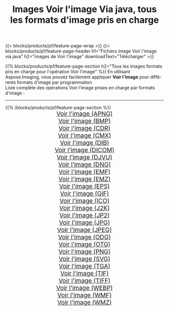 ﻿---
title: Images Voir l'image Via java, tous les formats d'image pris en charge 
weight: 3920
url: /fr/java/viewer 
lang: fr
langdirlevel: 2
locales: zh-hans,ja,it,ru,de,es,fr,nl,id,lt,pl,pt,vi,tr,ko,zh-hant,ar,hi,th,sv,cs,uk,he
description: En utilisant Aspose.Imaging, vous pouvez facilement Voir l'image images Via java
---

{{< blocks/products/pf/feature-page-wrap >}}
{{< blocks/products/pf/feature-page-header h1="Fichiers image Voir l'image via java" h2="images de Voir l'image" downloadText="Télécharger" >}}


{{% blocks/products/pf/feature-page-section  h2="Tous les images formats pris en charge pour l'opération Voir l'image" %}}
En utilisant Aspose.Imaging, vous pouvez facilement appliquer **Voir l'image** pour différents formats d'image par programmation
<br/>
Liste complète des opérations Voir l'image prises en charge par formats d'image :
<hr/>
{{% /blocks/products/pf/feature-page-section %}}
<div class="container-fluid productfamilypage bg-gray">
    <div class="convertypes bg-gray agp-content section">
        <div class="container">
		<div class="row other-converters" style="gap: 10px;font-size: 19px;text-align:center;">
		    <div class='col-md-2 other-converter remove-lp remove-rp'><a href="/imaging/fr/java/viewer/apng" style="padding:15px;">Voir l'image (APNG)</a></div><div class='col-md-2 other-converter remove-lp remove-rp'><a href="/imaging/fr/java/viewer/bmp" style="padding:15px;">Voir l'image (BMP)</a></div><div class='col-md-2 other-converter remove-lp remove-rp'><a href="/imaging/fr/java/viewer/cdr" style="padding:15px;">Voir l'image (CDR)</a></div><div class='col-md-2 other-converter remove-lp remove-rp'><a href="/imaging/fr/java/viewer/cmx" style="padding:15px;">Voir l'image (CMX)</a></div><div class='col-md-2 other-converter remove-lp remove-rp'><a href="/imaging/fr/java/viewer/dib" style="padding:15px;">Voir l'image (DIB)</a></div><div class='col-md-2 other-converter remove-lp remove-rp'><a href="/imaging/fr/java/viewer/dicom" style="padding:15px;">Voir l'image (DICOM)</a></div><div class='col-md-2 other-converter remove-lp remove-rp'><a href="/imaging/fr/java/viewer/djvu" style="padding:15px;">Voir l'image (DJVU)</a></div><div class='col-md-2 other-converter remove-lp remove-rp'><a href="/imaging/fr/java/viewer/dng" style="padding:15px;">Voir l'image (DNG)</a></div><div class='col-md-2 other-converter remove-lp remove-rp'><a href="/imaging/fr/java/viewer/emf" style="padding:15px;">Voir l'image (EMF)</a></div><div class='col-md-2 other-converter remove-lp remove-rp'><a href="/imaging/fr/java/viewer/emz" style="padding:15px;">Voir l'image (EMZ)</a></div><div class='col-md-2 other-converter remove-lp remove-rp'><a href="/imaging/fr/java/viewer/eps" style="padding:15px;">Voir l'image (EPS)</a></div><div class='col-md-2 other-converter remove-lp remove-rp'><a href="/imaging/fr/java/viewer/gif" style="padding:15px;">Voir l'image (GIF)</a></div><div class='col-md-2 other-converter remove-lp remove-rp'><a href="/imaging/fr/java/viewer/ico" style="padding:15px;">Voir l'image (ICO)</a></div><div class='col-md-2 other-converter remove-lp remove-rp'><a href="/imaging/fr/java/viewer/j2k" style="padding:15px;">Voir l'image (J2K)</a></div><div class='col-md-2 other-converter remove-lp remove-rp'><a href="/imaging/fr/java/viewer/jp2" style="padding:15px;">Voir l'image (JP2)</a></div><div class='col-md-2 other-converter remove-lp remove-rp'><a href="/imaging/fr/java/viewer/jpg" style="padding:15px;">Voir l'image (JPG)</a></div><div class='col-md-2 other-converter remove-lp remove-rp'><a href="/imaging/fr/java/viewer/jpeg" style="padding:15px;">Voir l'image (JPEG)</a></div><div class='col-md-2 other-converter remove-lp remove-rp'><a href="/imaging/fr/java/viewer/odg" style="padding:15px;">Voir l'image (ODG)</a></div><div class='col-md-2 other-converter remove-lp remove-rp'><a href="/imaging/fr/java/viewer/otg" style="padding:15px;">Voir l'image (OTG)</a></div><div class='col-md-2 other-converter remove-lp remove-rp'><a href="/imaging/fr/java/viewer/png" style="padding:15px;">Voir l'image (PNG)</a></div><div class='col-md-2 other-converter remove-lp remove-rp'><a href="/imaging/fr/java/viewer/svg" style="padding:15px;">Voir l'image (SVG)</a></div><div class='col-md-2 other-converter remove-lp remove-rp'><a href="/imaging/fr/java/viewer/tga" style="padding:15px;">Voir l'image (TGA)</a></div><div class='col-md-2 other-converter remove-lp remove-rp'><a href="/imaging/fr/java/viewer/tif" style="padding:15px;">Voir l'image (TIF)</a></div><div class='col-md-2 other-converter remove-lp remove-rp'><a href="/imaging/fr/java/viewer/tiff" style="padding:15px;">Voir l'image (TIFF)</a></div><div class='col-md-2 other-converter remove-lp remove-rp'><a href="/imaging/fr/java/viewer/webp" style="padding:15px;">Voir l'image (WEBP)</a></div><div class='col-md-2 other-converter remove-lp remove-rp'><a href="/imaging/fr/java/viewer/wmf" style="padding:15px;">Voir l'image (WMF)</a></div><div class='col-md-2 other-converter remove-lp remove-rp'><a href="/imaging/fr/java/viewer/wmz" style="padding:15px;">Voir l'image (WMZ)</a></div>
                </div>
        </div>
    </div>
</div>
<br/>
